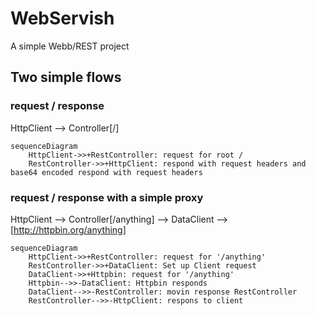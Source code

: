 # WebServish
A simple Webb/REST project

## Two simple flows
### request / response
HttpClient --> Controller[/]

```mermaid
sequenceDiagram
    HttpClient->>+RestController: request for root /
    RestController->>+HttpClient: respond with request headers and base64 encoded respond with request headers
```

### request / response with a simple proxy
HttpClient --> Controller[/anything] --> DataClient --> [http://httpbin.org/anything]
```mermaid
sequenceDiagram
    HttpClient->>+RestController: request for '/anything'
    RestController->>+DataClient: Set up Client request
    DataClient->>+Httpbin: request for '/anything'
    Httpbin-->>-DataClient: Httpbin responds
    DataClient-->>-RestController: movin response RestController
    RestController-->>-HttpClient: respons to client
```

